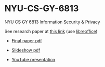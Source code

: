 # NYU-CS-GY-6813
NYU CS GY 6813 Information Security &amp; Privacy 

See research paper at [this link](/paper/final) (use [libreoffice](https://www.libreoffice.org/discover/writer/))

-   [Final paper pdf](/paper/final/Henry%20Post%20-%20NYU-CS-GY-6813%20-%20A%20survey%20on%20automated%20software%20vulnerability%20discovery%2C%20exploitation%2C%20and%20patching%20-%20Combined%20Paper.pdf)

-   [Slideshow pdf](/paper/final/Henry%20Post%20-%20NYU-CS-GY-6813%20-%20A%20survey%20on%20automated%20software%20vulnerability%20discovery%2C%20exploitation%2C%20and%20patching%20-%20Presentation.pdf)

-   [YouTube presentation](https://www.youtube.com/watch?v=BgICl-5bqbQ)
